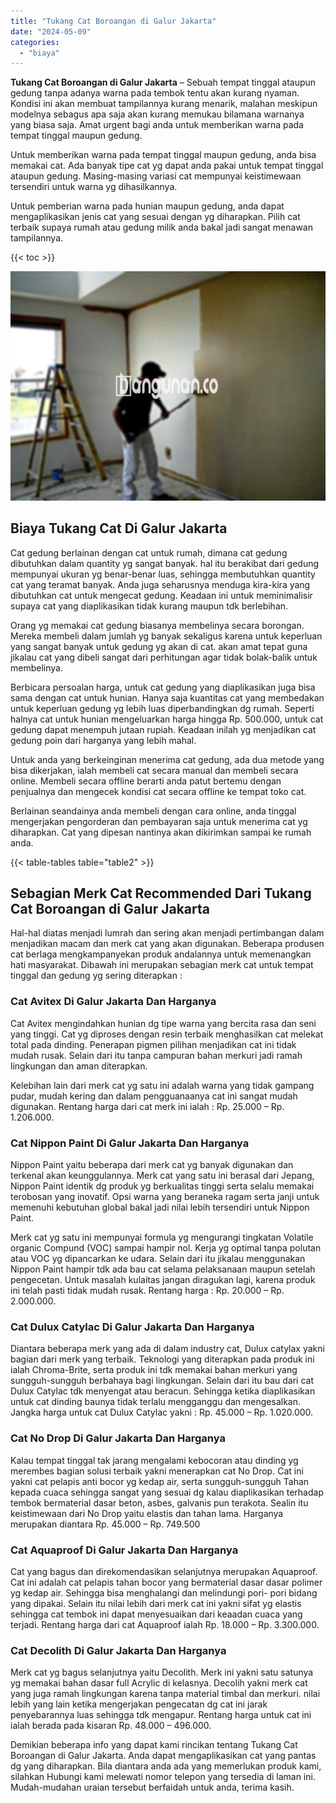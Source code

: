 ```yaml
---
title: "Tukang Cat Boroangan di Galur Jakarta"
date: "2024-05-09"
categories: 
  - "biaya"
---
```


**Tukang Cat Boroangan di Galur Jakarta** – Sebuah tempat tinggal ataupun gedung tanpa adanya warna pada tembok tentu akan kurang nyaman. Kondisi ini akan membuat tampilannya kurang menarik, malahan meskipun modelnya sebagus apa saja akan kurang memukau bilamana warnanya yang biasa saja. Amat urgent bagi anda untuk memberikan warna pada tempat tinggal maupun gedung.

Untuk memberikan warna pada tempat tinggal maupun gedung, anda bisa memakai cat. Ada banyak tipe cat yg dapat anda pakai untuk tempat tinggal ataupun gedung. Masing-masing variasi cat mempunyai keistimewaan tersendiri untuk warna yg dihasilkannya.

Untuk pemberian warna pada hunian maupun gedung, anda dapat mengaplikasikan jenis cat yang sesuai dengan yg diharapkan. Pilih cat terbaik supaya rumah atau gedung milik anda bakal jadi sangat menawan tampilannya.

{{< toc >}}

![Tukang Cat Boroangan di Galur Jakarta](/images/jasa-cat-murah42.png)

## Biaya Tukang Cat Di Galur Jakarta

Cat gedung berlainan dengan cat untuk rumah, dimana cat gedung dibutuhkan dalam quantity yg sangat banyak. hal itu berakibat dari gedung mempunyai ukuran yg benar-benar luas, sehingga membutuhkan quantity cat yang teramat banyak. Anda juga seharusnya menduga kira-kira yang dibutuhkan cat untuk mengecat gedung. Keadaan ini untuk meminimalisir supaya cat yang diaplikasikan tidak kurang maupun tdk berlebihan.

Orang yg memakai cat gedung biasanya membelinya secara borongan. Mereka membeli dalam jumlah yg banyak sekaligus karena untuk keperluan yang sangat banyak untuk gedung yg akan di cat. akan amat tepat guna jikalau cat yang dibeli sangat dari perhitungan agar tidak bolak-balik untuk membelinya.

Berbicara persoalan harga, untuk cat gedung yang diaplikasikan juga bisa sama dengan cat untuk hunian. Hanya saja kuantitas cat yang membedakan untuk keperluan gedung yg lebih luas diperbandingkan dg rumah. Seperti halnya cat untuk hunian mengeluarkan harga hingga Rp. 500.000, untuk cat gedung dapat menempuh jutaan rupiah. Keadaan inilah yg menjadikan cat gedung poin dari harganya yang lebih mahal.

Untuk anda yang berkeinginan menerima cat gedung, ada dua metode yang bisa dikerjakan, ialah membeli cat secara manual dan membeli secara online. Membeli secara offline berarti anda patut bertemu dengan penjualnya dan mengecek kondisi cat secara offline ke tempat toko cat.

Berlainan seandainya anda membeli dengan cara online, anda tinggal mengerjakan pengorderan dan pembayaran saja untuk menerima cat yg diharapkan. Cat yang dipesan nantinya akan dikirimkan sampai ke rumah anda.

{{< table-tables table="table2" >}}

## Sebagian Merk Cat Recommended Dari Tukang Cat Boroangan di Galur Jakarta

Hal-hal diatas menjadi lumrah dan sering akan menjadi pertimbangan dalam menjadikan macam dan merk cat yang akan digunakan. Beberapa produsen cat berlaga mengkampanyekan produk andalannya untuk memenangkan hati masyarakat. Dibawah ini merupakan sebagian merk cat untuk tempat tinggal dan gedung yg sering diterapkan :

### Cat Avitex Di Galur Jakarta Dan Harganya

Cat Avitex mengindahkan hunian dg tipe warna yang bercita rasa dan seni yang tinggi. Cat yg diproses dengan resin terbaik menghasilkan cat melekat total pada dinding. Penerapan pigmen pilihan menjadikan cat ini tidak mudah rusak. Selain dari itu tanpa campuran bahan merkuri jadi ramah lingkungan dan aman diterapkan.

Kelebihan lain dari merk cat yg satu ini adalah warna yang tidak gampang pudar, mudah kering dan dalam pengguanaanya cat ini sangat mudah digunakan. Rentang harga dari cat merk ini ialah : Rp. 25.000 – Rp. 1.206.000.

### Cat Nippon Paint Di Galur Jakarta Dan Harganya

Nippon Paint yaitu beberapa dari merk cat yg banyak digunakan dan terkenal akan keunggulannya. Merk cat yang satu ini berasal dari Jepang, Nippon Paint identik dg produk yg berkualitas tinggi serta selalu memakai terobosan yang inovatif. Opsi warna yang beraneka ragam serta janji untuk memenuhi kebutuhan global bakal jadi nilai lebih tersendiri untuk Nippon Paint.

Merk cat yg satu ini mempunyai formula yg mengurangi tingkatan Volatile organic Compund (VOC) sampai hampir nol. Kerja yg optimal tanpa polutan atau VOC yg dipancarkan ke udara. Selain dari itu jikalau menggunakan Nippon Paint hampir tdk ada bau cat selama pelaksanaan maupun setelah pengecetan. Untuk masalah kulaitas jangan diragukan lagi, karena produk ini telah pasti tidak mudah rusak. Rentang harga : Rp. 20.000 – Rp. 2.000.000.

### Cat Dulux Catylac Di Galur Jakarta Dan Harganya

Diantara beberapa merk yang ada di dalam industry cat, Dulux catylax yakni bagian dari merk yang terbaik. Teknologi yang diterapkan pada produk ini ialah Chroma-Brite, serta produk ini tdk memakai bahan merkuri yang sungguh-sungguh berbahaya bagi lingkungan. Selain dari itu bau dari cat Dulux Catylac tdk menyengat atau beracun. Sehingga ketika diaplikasikan untuk cat dinding baunya tidak terlalu mengganggu dan mengesalkan. Jangka harga untuk cat Dulux Catylac yakni : Rp. 45.000 – Rp. 1.020.000.

### Cat No Drop Di Galur Jakarta Dan Harganya

Kalau tempat tinggal tak jarang mengalami kebocoran atau dinding yg merembes bagian solusi terbaik yakni menerapkan cat No Drop. Cat ini yakni cat pelapis anti bocor yg kedap air, serta sungguh-sungguh Tahan kepada cuaca sehingga sangat yang sesuai dg kalau diaplikasikan terhadap tembok bermaterial dasar beton, asbes, galvanis pun terakota. Sealin itu keistimewaan dari No Drop yaitu elastis dan tahan lama. Harganya merupakan diantara Rp. 45.000 – Rp. 749.500

### Cat Aquaproof Di Galur Jakarta Dan Harganya

Cat yang bagus dan direkomendasikan selanjutnya merupakan Aquaproof. Cat ini adalah cat pelapis tahan bocor yang bermaterial dasar dasar polimer yg kedap air. Sehingga bisa menghalangi dan melindungi pori- pori bidang yang dipakai. Selain itu nilai lebih dari merk cat ini yakni sifat yg elastis sehingga cat tembok ini dapat menyesuaikan dari keaadan cuaca yang terjadi. Rentang harga dari cat Aquaproof ialah Rp. 18.000 – Rp. 3.300.000.

### Cat Decolith Di Galur Jakarta Dan Harganya

Merk cat yg bagus selanjutnya yaitu Decolith. Merk ini yakni satu satunya yg memakai bahan dasar full Acrylic di kelasnya. Decolih yakni merk cat yang juga ramah lingkungan karena tanpa material timbal dan merkuri. nilai lebih yang lain ketika mengerjakan pengecatan dg cat ini jarak penyebarannya luas sehingga tdk mengapur. Rentang harga untuk cat ini ialah berada pada kisaran Rp. 48.000 – 496.000.

Demikian beberapa info yang dapat kami rincikan tentang Tukang Cat Boroangan di Galur Jakarta. Anda dapat mengaplikasikan cat yang pantas dg yang diharapkan. Bila diantara anda ada yang memerlukan produk kami, silahkan Hubungi kami melewati nomor telepon yang tersedia di laman ini. Mudah-mudahan uraian tersebut berfaidah untuk anda, terima kasih.
